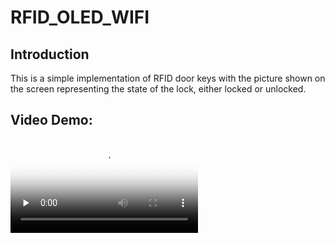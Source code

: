 # RFID_OLED_WIFI

## Introduction
This is a simple implementation of RFID door keys with the picture shown on the screen representing the
state of the lock, either locked or unlocked.

## Video Demo:

<video id="video" controls="" preload="none" poster="封面">
      <source id="mp4" src="demo_rifd_door_key.mp4" type="video/mp4">
</videos>
